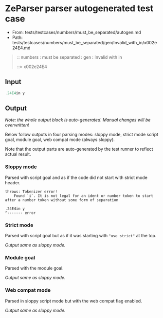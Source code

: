 # ZeParser parser autogenerated test case

- From: tests/testcases/numbers/must_be_separated/autogen.md
- Path: tests/testcases/numbers/must_be_separated/gen/Invalid_with_in/x002e24E4.md

> :: numbers : must be separated : gen : Invalid with in
>
> ::> x002e24E4

## Input


`````js
.24E4in y
`````

## Output

_Note: the whole output block is auto-generated. Manual changes will be overwritten!_

Below follow outputs in four parsing modes: sloppy mode, strict mode script goal, module goal, web compat mode (always sloppy).

Note that the output parts are auto-generated by the test runner to reflect actual result.

### Sloppy mode

Parsed with script goal and as if the code did not start with strict mode header.

`````
throws: Tokenizer error!
    Found `i`. It is not legal for an ident or number token to start after a number token without some form of separation

.24E4in y
^------- error
`````

### Strict mode

Parsed with script goal but as if it was starting with `"use strict"` at the top.

_Output same as sloppy mode._

### Module goal

Parsed with the module goal.

_Output same as sloppy mode._

### Web compat mode

Parsed in sloppy script mode but with the web compat flag enabled.

_Output same as sloppy mode._
